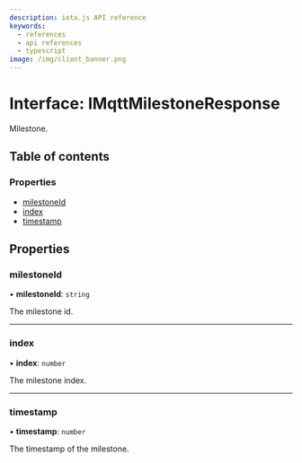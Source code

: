 ```yaml
---
description: iota.js API reference
keywords:
  - references
  - api references
  - typescript
image: /img/client_banner.png
---
```


# Interface: IMqttMilestoneResponse

Milestone.

## Table of contents

### Properties

- [milestoneId](IMqttMilestoneResponse.md#milestoneid)
- [index](IMqttMilestoneResponse.md#index)
- [timestamp](IMqttMilestoneResponse.md#timestamp)

## Properties

### milestoneId

• **milestoneId**: `string`

The milestone id.

---

### index

• **index**: `number`

The milestone index.

---

### timestamp

• **timestamp**: `number`

The timestamp of the milestone.
